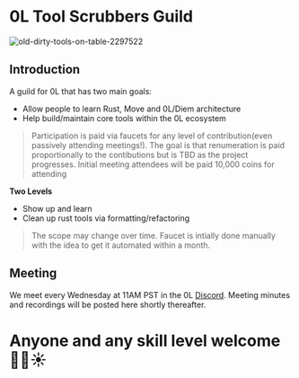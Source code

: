 # 0L Tool Scrubbers Guild
![old-dirty-tools-on-table-2297522](https://user-images.githubusercontent.com/97761083/179103005-fccff17b-72e1-4254-8c86-8a1405ee547f.jpg)

## Introduction
A guild for 0L that has two main goals:

* Allow people to learn Rust, Move and 0L/Diem architecture
* Help build/maintain core tools within the 0L ecosystem
> Participation is paid via faucets for any level of contribution(even passively attending meetings!). The goal is that renumeration is paid proportionally to the contibutions but is TBD as the project progresses. Initial meeting attendees will be paid 10,000 coins for attending

**Two Levels**

* Show up and learn
* Clean up rust tools via formatting/refactoring
> The scope may change over time. Faucet is intially done manually with the idea to get it automated within a month.

## Meeting

We meet every Wednesday at 11AM PST in the 0L [Discord](https://discord.gg/GXazrCUV). Meeting minutes and recordings will be posted here shortly thereafter.

# Anyone and any skill level welcome ✊🏻☀️ 
